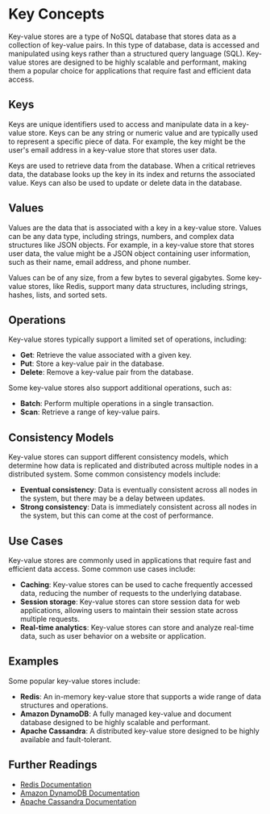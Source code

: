 # Key Concepts

Key-value stores are a type of NoSQL database that stores data as a collection of key-value pairs. In this type of database, data is accessed and manipulated using keys rather than a structured query language (SQL). Key-value stores are designed to be highly scalable and performant, making them a popular choice for applications that require fast and efficient data access.

## **Keys**

Keys are unique identifiers used to access and manipulate data in a key-value store. Keys can be any string or numeric value and are typically used to represent a specific piece of data. For example, the key might be the user's email address in a key-value store that stores user data.

Keys are used to retrieve data from the database. When a critical retrieves data, the database looks up the key in its index and returns the associated value. Keys can also be used to update or delete data in the database.

## **Values**

Values are the data that is associated with a key in a key-value store. Values can be any data type, including strings, numbers, and complex data structures like JSON objects. For example, in a key-value store that stores user data, the value might be a JSON object containing user information, such as their name, email address, and phone number.

Values can be of any size, from a few bytes to several gigabytes. Some key-value stores, like Redis, support many data structures, including strings, hashes, lists, and sorted sets.

## **Operations**

Key-value stores typically support a limited set of operations, including:

- **Get**: Retrieve the value associated with a given key.
- **Put**: Store a key-value pair in the database.
- **Delete**: Remove a key-value pair from the database.

Some key-value stores also support additional operations, such as:

- **Batch**: Perform multiple operations in a single transaction.
- **Scan**: Retrieve a range of key-value pairs.

## **Consistency Models**

Key-value stores can support different consistency models, which determine how data is replicated and distributed across multiple nodes in a distributed system. Some common consistency models include:

- **Eventual consistency**: Data is eventually consistent across all nodes in the system, but there may be a delay between updates.
- **Strong consistency**: Data is immediately consistent across all nodes in the system, but this can come at the cost of performance.

## **Use Cases**

Key-value stores are commonly used in applications that require fast and efficient data access. Some common use cases include:

- **Caching**: Key-value stores can be used to cache frequently accessed data, reducing the number of requests to the underlying database.
- **Session storage**: Key-value stores can store session data for web applications, allowing users to maintain their session state across multiple requests.
- **Real-time analytics**: Key-value stores can store and analyze real-time data, such as user behavior on a website or application.

## **Examples**

Some popular key-value stores include:

- **Redis**: An in-memory key-value store that supports a wide range of data structures and operations.
- **Amazon DynamoDB**: A fully managed key-value and document database designed to be highly scalable and performant.
- **Apache Cassandra**: A distributed key-value store designed to be highly available and fault-tolerant.

## **Further Readings**

- [Redis Documentation](https://redis.io/documentation)
- [Amazon DynamoDB Documentation](https://docs.aws.amazon.com/dynamodb/index.html)
- [Apache Cassandra Documentation](https://cassandra.apache.org/doc/latest/)
